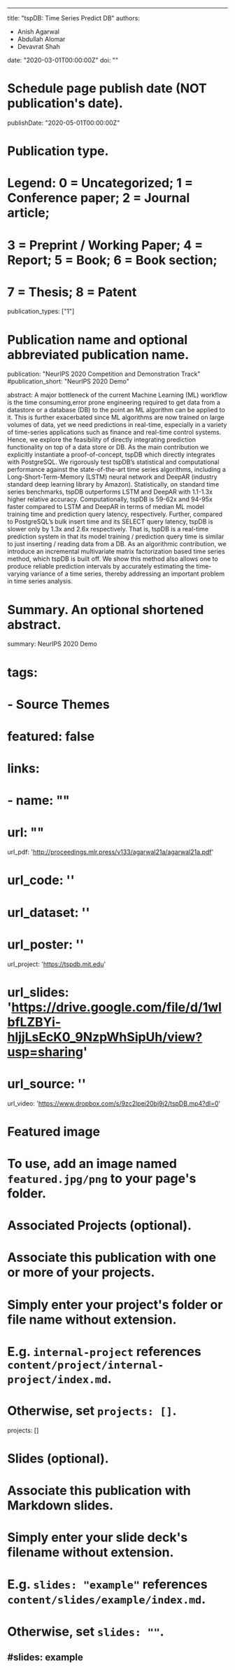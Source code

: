 
---
title: "tspDB: Time Series Predict DB"
authors:
- Anish Agarwal
- Abdullah Alomar
- Devavrat Shah

date: "2020-03-01T00:00:00Z"
doi: ""

# Schedule page publish date (NOT publication's date).
publishDate: "2020-05-01T00:00:00Z"

# Publication type.
# Legend: 0 = Uncategorized; 1 = Conference paper; 2 = Journal article;
# 3 = Preprint / Working Paper; 4 = Report; 5 = Book; 6 = Book section;
# 7 = Thesis; 8 = Patent
publication_types: ["1"]

# Publication name and optional abbreviated publication name.
publication: "NeurIPS 2020 Competition and Demonstration Track"
#publication_short: "NeurIPS 2020 Demo"

abstract: A major bottleneck of the current Machine Learning (ML) workflow is the time consuming,error prone engineering required to get data from a datastore or a database (DB) to the point an ML algorithm can be applied to it. This is further exacerbated since ML algorithms are now trained on large volumes of data, yet we need predictions in real-time, especially in a variety of time-series applications such as finance and real-time control systems. Hence, we explore the feasibility of directly integrating prediction functionality on top of a data store or DB. As the main contribution we explicitly instantiate a proof-of-concept, tspDB which directly integrates with PostgreSQL. We rigorously test tspDB’s statistical and computational performance against the state-of-the-art time series algorithms, including a Long-Short-Term-Memory (LSTM) neural network and DeepAR (industry standard deep learning library by Amazon). Statistically, on standard time series benchmarks, tspDB outperforms LSTM and DeepAR with 1.1-1.3x higher relative accuracy. Computationally, tspDB is 59-62x and 94-95x faster compared to LSTM and DeepAR in terms of median ML model training time and prediction query latency, respectively. Further, compared to PostgreSQL’s bulk insert time and its SELECT query latency, tspDB is slower only by 1.3x and 2.6x respectively. That is, tspDB is a real-time prediction system in that its model training / prediction query time is similar to just inserting / reading data from a DB. As an algorithmic contribution, we introduce an incremental multivariate matrix factorization based time series method, which tspDB is built off. We show this method also allows one to produce reliable prediction intervals by accurately estimating the time-varying variance of a time series, thereby addressing an important problem in time series analysis.



# Summary. An optional shortened abstract.
summary: NeurIPS 2020 Demo
# tags:
# - Source Themes
# featured: false

# links:
# - name: ""
#   url: ""
url_pdf: 'http://proceedings.mlr.press/v133/agarwal21a/agarwal21a.pdf'
# url_code: ''
# url_dataset: ''
# url_poster: ''
url_project: 'https://tspdb.mit.edu'
# url_slides: 'https://drive.google.com/file/d/1wlbfLZBYi-hljjLsEcK0_9NzpWhSipUh/view?usp=sharing'
# url_source: ''
url_video: 'https://www.dropbox.com/s/9zc2lpej20bj9j2/tspDB.mp4?dl=0'

# Featured image
# To use, add an image named `featured.jpg/png` to your page's folder. 

# Associated Projects (optional).
#   Associate this publication with one or more of your projects.
#   Simply enter your project's folder or file name without extension.
#   E.g. `internal-project` references `content/project/internal-project/index.md`.
#   Otherwise, set `projects: []`.
projects: []

# Slides (optional).
#   Associate this publication with Markdown slides.
#   Simply enter your slide deck's filename without extension.
#   E.g. `slides: "example"` references `content/slides/example/index.md`.
#   Otherwise, set `slides: ""`.
#slides: example
---


